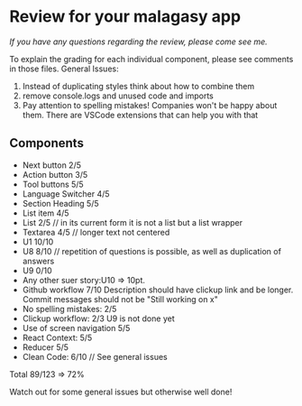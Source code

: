 # Review for your malagasy app

_If you have any questions regarding the review, please come see me._

To explain the grading for each individual component, please see comments in those files.
General Issues:

1. Instead of duplicating styles think about how to combine them
2. remove console.logs and unused code and imports
3. Pay attention to spelling mistakes! Companies won't be happy about them. There are VSCode extensions that can help you with that

## Components

- Next button 2/5
- Action button 3/5
- Tool buttons 5/5
- Language Switcher 4/5
- Section Heading 5/5
- List item 4/5
- List 2/5 // in its current form it is not a list but a list wrapper
- Textarea 4/5 // longer text not centered
- U1 10/10 
- U8 8/10 // repetition of questions is possible, as well as duplication of answers
- U9 0/10 
- Any other suer story:U10 => 10pt.
- Github workflow 7/10 Description should have clickup link and be longer. Commit messages should not be "Still working on x"
- No spelling mistakes: 2/5
- Clickup workflow: 2/3 U9 is not done yet
- Use of screen navigation 5/5
- React Context: 5/5
- Reducer 5/5
- Clean Code: 6/10 // See general issues

Total 89/123 => 72%   

Watch out for some general issues but otherwise well done!


